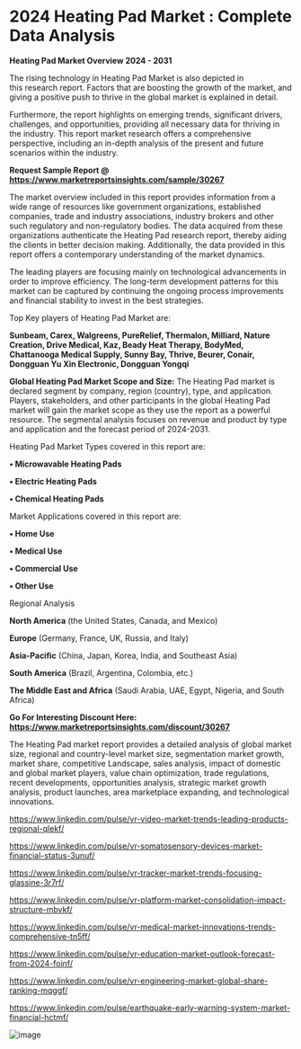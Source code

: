 # 2024 Heating Pad Market : Complete Data Analysis

<Strong> Heating Pad Market Overview 2024 - 2031</strong>

The rising technology in Heating Pad Market is also depicted in this research report. Factors that are boosting the growth of the market, and giving a positive push to thrive in the global market is explained in detail.

Furthermore, the report highlights on emerging trends, significant drivers, challenges, and opportunities, providing all necessary data for thriving in the industry. This report market research offers a comprehensive perspective, including an in-depth analysis of the present and future scenarios within the industry.

<strong>Request Sample Report @ <a href=https://www.marketreportsinsights.com/sample/30267>https://www.marketreportsinsights.com/sample/30267</a></strong>

The market overview included in this report provides information from a wide range of resources like government organizations, established companies, trade and industry associations, industry brokers and other such regulatory and non-regulatory bodies. The data acquired from these organizations authenticate the Heating Pad research report, thereby aiding the clients in better decision making. Additionally, the data provided in this report offers a contemporary understanding of the market dynamics.

The leading players are focusing mainly on technological advancements in order to improve efficiency. The long-term development patterns for this market can be captured by continuing the ongoing process improvements and financial stability to invest in the best strategies.

Top Key players of Heating Pad Market are:

<strong>Sunbeam, Carex, Walgreens, PureRelief, Thermalon, Milliard, Nature Creation, Drive Medical, Kaz, Beady Heat Therapy, BodyMed, Chattanooga Medical Supply, Sunny Bay, Thrive, Beurer, Conair, Dongguan Yu Xin Electronic, Dongguan Yongqi</strong>

<strong><b>Global Heating Pad Market Scope and Size:</b></strong>
The Heating Pad market is declared segment by company, region (country), type, and application. Players, stakeholders, and other participants in the global Heating Pad market will gain the market scope as they use the report as a powerful resource. The segmental analysis focuses on revenue and product by type and application and the forecast period of 2024-2031.

Heating Pad Market Types covered in this report are:

<strong>• Microwavable Heating Pads

• Electric Heating Pads

• Chemical Heating Pads</strong>

Market Applications covered in this report are:

<strong>• Home Use

• Medical Use

• Commercial Use

• Other Use</strong> 

Regional Analysis

<strong>North America</strong> (the United States, Canada, and Mexico)

<strong>Europe</strong> (Germany, France, UK, Russia, and Italy)

<strong>Asia-Pacific</strong> (China, Japan, Korea, India, and Southeast Asia)

<strong>South America</strong> (Brazil, Argentina, Colombia, etc.)

<strong>The Middle East and Africa</strong> (Saudi Arabia, UAE, Egypt, Nigeria, and South Africa)

<strong>Go For Interesting Discount Here: <a href=https://www.marketreportsinsights.com/discount/30267>https://www.marketreportsinsights.com/discount/30267</a></strong>

The Heating Pad market report provides a detailed analysis of global market size, regional and country-level market size, segmentation market growth, market share, competitive Landscape, sales analysis, impact of domestic and global market players, value chain optimization, trade regulations, recent developments, opportunities analysis, strategic market growth analysis, product launches, area marketplace expanding, and technological innovations.

<a href=https://www.linkedin.com/pulse/vr-video-market-trends-leading-products-regional-qlekf/>https://www.linkedin.com/pulse/vr-video-market-trends-leading-products-regional-qlekf/</a>

<a href=https://www.linkedin.com/pulse/vr-somatosensory-devices-market-financial-status-3unuf/>https://www.linkedin.com/pulse/vr-somatosensory-devices-market-financial-status-3unuf/</a>

<a href=https://www.linkedin.com/pulse/vr-tracker-market-trends-focusing-glassine-3r7rf/>https://www.linkedin.com/pulse/vr-tracker-market-trends-focusing-glassine-3r7rf/</a>

<a href=https://www.linkedin.com/pulse/vr-platform-market-consolidation-impact-structure-mbvkf/>https://www.linkedin.com/pulse/vr-platform-market-consolidation-impact-structure-mbvkf/</a>

<a href=https://www.linkedin.com/pulse/vr-medical-market-innovations-trends-comprehensive-tn5ff/>https://www.linkedin.com/pulse/vr-medical-market-innovations-trends-comprehensive-tn5ff/</a>

<a href=https://www.linkedin.com/pulse/vr-education-market-outlook-forecast-from-2024-foinf/>https://www.linkedin.com/pulse/vr-education-market-outlook-forecast-from-2024-foinf/</a>

<a href=https://www.linkedin.com/pulse/vr-engineering-market-global-share-ranking-mqggf/>https://www.linkedin.com/pulse/vr-engineering-market-global-share-ranking-mqggf/</a>

<a href=https://www.linkedin.com/pulse/earthquake-early-warning-system-market-financial-hctmf/>https://www.linkedin.com/pulse/earthquake-early-warning-system-market-financial-hctmf/</a>

![image](https://github.com/user-attachments/assets/63c33106-21d3-4f7b-b1d3-8a35f36a3a98)

